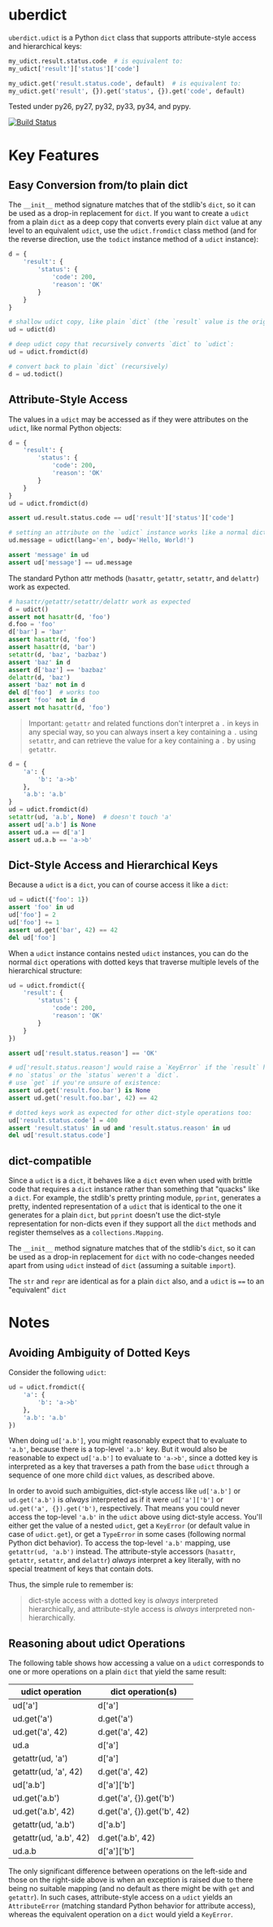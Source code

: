# uberdict

`uberdict.udict` is a Python `dict` class that supports attribute-style access
and hierarchical keys:

```python
my_udict.result.status.code  # is equivalent to:
my_udict['result']['status']['code']

my_udict.get('result.status.code', default)  # is equivalent to:
my_udict.get('result', {}).get('status', {}).get('code', default)
```

Tested under py26, py27, py32, py33, py34, and pypy.

[![Build Status](https://travis-ci.org/eukaryote/uberdict.svg?branch=master)](https://travis-ci.org/eukaryote/uberdict)

# Key Features

## Easy Conversion from/to plain dict

The `__init__` method signature matches that of the stdlib's `dict`, so it can
be used as a drop-in replacement for `dict`. If you want to create a `udict`
from a plain `dict` as a deep copy that converts every plain `dict` value at
any level to an equivalent `udict`, use the `udict.fromdict` class method
(and for the reverse direction, use the `todict` instance method of a `udict`
instance):

```python
d = {
    'result': {
        'status': {
            'code': 200,
            'reason': 'OK'
        }
    }
}

# shallow udict copy, like plain `dict` (the `result` value is the original `dict`)
ud = udict(d)

# deep udict copy that recursively converts `dict` to `udict`:
ud = udict.fromdict(d)

# convert back to plain `dict` (recursively)
d = ud.todict()
```

## Attribute-Style Access

The values in a `udict` may be accessed as if they were attributes on the `udict`,
like normal Python objects:

```python
d = {
    'result': {
        'status': {
            'code': 200,
            'reason': 'OK'
        }
    }
}
ud = udict.fromdict(d)

assert ud.result.status.code == ud['result']['status']['code']

# setting an attribute on the `udict` instance works like a normal dict insertion
ud.message = udict(lang='en', body='Hello, World!')

assert 'message' in ud
assert ud['message'] == ud.message
```


The standard Python attr methods (`hasattr`, `getattr`, `setattr`, and
`delattr`) work as expected.

```python
# hasattr/getattr/setattr/delattr work as expected
d = udict()
assert not hasattr(d, 'foo')
d.foo = 'foo'
d['bar'] = 'bar'
assert hasattr(d, 'foo')
assert hasattr(d, 'bar')
setattr(d, 'baz', 'bazbaz')
assert 'baz' in d
assert d['baz'] == 'bazbaz'
delattr(d, 'baz')
assert 'baz' not in d
del d['foo']  # works too
assert 'foo' not in d
assert not hasattr(d, 'foo')
```

> Important: `getattr` and related functions don't interpret a `.` in keys
> in any special way, so you can always insert a key containing a `.` using
> `setattr`, and can retrieve the value for a key containing a `.` by using
> `getattr`.


```python
d = {
    'a': {
        'b': 'a->b'
    },
    'a.b': 'a.b'
}
ud = udict.fromdict(d)
setattr(ud, 'a.b', None)  # doesn't touch 'a'
assert ud['a.b'] is None
assert ud.a == d['a']
assert ud.a.b == 'a->b'
```

## Dict-Style Access and Hierarchical Keys

Because a `udict` is a `dict`, you can of course access it like a `dict`:

```python
ud = udict({'foo': 1})
assert 'foo' in ud
ud['foo'] = 2
ud['foo'] += 1
assert ud.get('bar', 42) == 42
del ud['foo']
```

When a `udict` instance contains nested `udict` instances, you can do the
normal `dict` operations with dotted keys that traverse multiple levels
of the hierarchical structure:

```python
ud = udict.fromdict({
    'result': {
        'status': {
            'code': 200,
            'reason': 'OK'
        }
    }
})

assert ud['result.status.reason'] == 'OK'

# ud['result.status.reason'] would raise a `KeyError` if the `result` had
# no `status` or the `status` weren't a `dict`.
# use `get` if you're unsure of existence:
assert ud.get('result.foo.bar') is None
assert ud.get('result.foo.bar', 42) == 42

# dotted keys work as expected for other dict-style operations too:
ud['result.status.code'] = 400
assert 'result.status' in ud and 'result.status.reason' in ud
del ud['result.status.code']
```

## dict-compatible

Since a `udict` is a `dict`, it behaves like a `dict` even when used with
brittle code that requires a `dict` instance rather than something that
"quacks" like a `dict`. For example, the stdlib's pretty printing module,
`pprint`, generates a pretty, indented representation of a `udict` that is
identical to the one it generates for a plain `dict`, but `pprint` doesn't
use the dict-style representation for non-dicts even if they support all
the `dict` methods and register themselves as a `collections.Mapping`.

The `__init__` method signature matches that of the stdlib's `dict`, so it can
be used as a drop-in replacement for `dict` with no code-changes needed apart
from using `udict` instead of `dict` (assuming a suitable `import`).

The `str` and `repr` are identical as for a plain `dict` also, and a `udict`
is `==` to an "equivalent" `dict`


# Notes


## Avoiding Ambiguity of Dotted Keys

Consider the following `udict`:

```python
ud = udict.fromdict({
    'a': {
        'b': 'a->b'
    },
    'a.b': 'a.b'
})
```

When doing `ud['a.b']`, you might reasonably expect that to evaluate to
`'a.b'`, because there is a top-level `'a.b'` key. But it would
also be reasonable to expect `ud['a.b']` to evaluate to `'a->b'`, since
a dotted key is interpreted as a key that traverses a path from the base `udict`
through a sequence of one more child `dict` values, as described above.

In order to avoid such ambiguities, dict-style access like `ud['a.b']` or
`ud.get('a.b')` is *always* interpreted as if it were `ud['a']['b']` or
`ud.get('a', {}).get('b')`, respectively. That means you could never access the
top-level `'a.b'` in the `udict` above using dict-style access. You'll either
get the value of a nested `udict`, get a `KeyError` (or default value in
case of `udict.get`), or get a `TypeError` in some cases (following normal
Python dict behavior). To access the top-level `'a.b'` mapping,
use `getattr(ud, 'a.b')` instead.  The attribute-style accessors (`hasattr`,
`getattr`, `setattr`, and `delattr`) *always* interpret a key literally, with
no special treatment of keys that contain dots.

Thus, the simple rule to remember is:

> dict-style access with a dotted key is *always* interpreted hierarchically,
> and attribute-style access is *always* interpreted non-hierarchically.


## Reasoning about udict Operations

The following table shows how accessing a value on a `udict` corresponds
to one or more operations on a plain `dict` that yield the same result:


| udict operation        | dict operation(s)            |
| ---------------------- | ---------------------------- |
| ud['a']                | d['a']                       |
| ud.get('a')            | d.get('a')                   |
| ud.get('a', 42)        | d.get('a', 42)               |
| ud.a                   | d['a']                       |
| getattr(ud, 'a')       | d['a']                       |
| getattr(ud, 'a', 42)   | d.get('a', 42)               |
| ud['a.b']              | d['a']['b']                  |
| ud.get('a.b')          | d.get('a', {}).get('b')      |
| ud.get('a.b', 42)      | d.get('a', {}).get('b', 42)  |
| getattr(ud, 'a.b')     | d['a.b']                     |
| getattr(ud, 'a.b', 42) | d.get('a.b', 42)             |
| ud.a.b                 | d['a']['b']                  |


The only significant difference between operations on the left-side and those
on the right-side above is when an exception is raised due to there being no
suitable mapping (and no default as there might be with `get` and `getattr`).
In such cases, attribute-style access on a `udict` yields an `AttributeError`
(matching standard Python behavior for attribute access), whereas the
equivalent operation on a `dict` would yield a `KeyError`.
